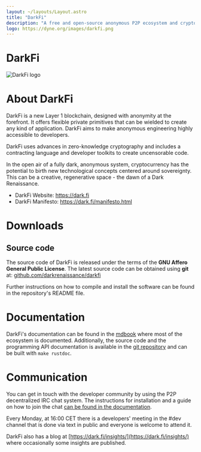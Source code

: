 ```yaml
---
layout: ~/layouts/Layout.astro
title: "DarkFi"
description: "A free and open-source anonymous P2P ecosystem and cryptocurrency"
logo: https://dyne.org/images/darkfi.png
---
```


# DarkFi

![DarkFi logo](/images/darkfi.png)

# About DarkFi

DarkFi is a new Layer 1 blockchain, designed with anonymity at the
forefront. It offers flexible private primitives that can be wielded
to create any kind of application. DarkFi aims to make anonymous
engineering highly accessible to developers.

DarkFi uses advances in zero-knowledge cryptography and includes a
contracting language and developer toolkits to create uncensorable
code.

In the open air of a fully dark, anonymous system, cryptocurrency has
the potential to birth new technological concepts centered around
sovereignty. This can be a creative, regenerative space - the dawn of
a Dark Renaissance.

* DarkFi Website: <https://dark.fi>
* DarkFi Manifesto: <https://dark.fi/manifesto.html>

# Downloads

## Source code

The source code of DarkFi is released under the terms of the **GNU
Affero General Public License**. The latest source code can be obtained
using **git** at: [github.com/darkrenaissance/darkfi](https://github.com/darkrenaissance/darkfi)

Further instructions on how to compile and install the software can
be found in the repository's README file.

# Documentation

DarkFi's documentation can be found in the [mdbook](https://darkrenaissance.github.io/darkfi/)
where most of the ecosystem is documented. Additionally, the source
code and the programming API documentation is available in the
[git repository](https://github.com/darkrenaissance/darkfi) and can be
built with `make rustdoc`.

# Communication

You can get in touch with the developer community by using the P2P
decentralized IRC chat system. The instructions for installation and
a guide on how to join the chat [can be found in the documentation](https://darkrenaissance.github.io/darkfi/misc/ircd/ircd.html).

Every Monday, at 16:00 CET there is a developers' meeting in the #dev
channel that is done via text in public and everyone is welcome to
attend it.

DarkFi also has a blog at [https://dark.fi/insights/](https://dark.fi/insights/)
where occasionally some insights are published.

